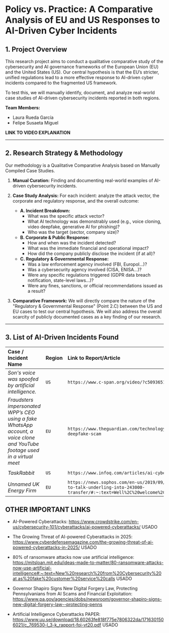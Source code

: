 # Policy vs. Practice: A Comparative Analysis of EU and US Responses to AI-Driven Cyber Incidents

## 1. Project Overview

This research project aims to conduct a qualitative comparative study of the cybersecurity and AI governance frameworks of the European Union (EU) and the United States (US). Our central hypothesis is that the EU’s stricter, unified regulations lead to a more effective response to AI-driven cyber incidents compared to the fragmented US framework.

To test this, we will manually identify, document, and analyze real-world case studies of AI-driven cybersecurity incidents reported in both regions.

**Team Members:**
* Laura Rueda García
* Felipe Susaeta Miguel

**LINK TO VIDEO EXPLANATION**


---

## 2. Research Strategy & Methodology

Our methodology is a Qualitative Comparative Analysis based on Manually Compiled Case Studies.

1. **Manual Curation:** Finding and documenting real-world examples of AI-driven cybersecurity incidents.
2. **Case Study Analysis:** For each incident: analyze the attack vector, the corporate and regulatory response, and the overall outcome:
    * **A. Incident Breakdown:**
        * What was the specific attack vector?
        * What AI technology was demonstrably used (e.g., voice cloning, video deepfake, generative AI for phishing)?
        * Who was the target (sector, company size)?
    * **B. Corporate & Public Response:**
        * How and when was the incident detected?
        * What was the immediate financial and operational impact?
        * How did the company publicly disclose the incident (if at all)?
    * **C. Regulatory & Governmental Response:**
        * Was a law enforcement agency involved (FBI, Europol...)?
        * Was a cybersecurity agency involved (CISA, ENISA...)?
        * Were any specific regulations triggered (GDPR data breach notification, state-level laws...)?
        * Were any fines, sanctions, or official recommendations issued as a result?


4. **Comparative Framework:** We will directly compare the nature of the "Regulatory & Governmental Response" (Point 2.C) between the US and EU cases to test our central hypothesis. We will also address the overall scarcity of publicly documented cases as a key finding of our research.

---

## 3. List of AI-Driven Incidents Found

| Case / Incident Name | Region | Link to Report/Article | Date  | Found By |
| :--- | :--- | :--- | :--- | :--- |
| *Son's voice was spoofed by artificial intelligence.* | `US` | `https://www.c-span.org/video/?c5093651/story-attempted-scam-ai` | `2025-05` | `Laura` |
|*Fraudsters impersonated WPP’s CEO using a fake WhatsApp account, a voice clone and YouTube footage used in a virtual meet*| `EU` |`https://www.theguardian.com/technology/article/2024/may/10/ceo-wpp-deepfake-scam` | `2024-04` | `Felipe and Laura` |
| *TaskRabbit* | `US` | `https://www.infoq.com/articles/ai-cyber-attacks/` | `2018-04` | `Felipe` |
| *Unnamed UK Energy Firm* | `EU` | `https://news.sophos.com/en-us/2019/09/05/scammers-deepfake-ceos-voice-to-talk-underling-into-243000-transfer/#:~:text=Well%2C%20welcome%20to%20a%20hybrid,USD%20%24243%2C000` | `2019-03` | `Felipe` |

## OTHER IMPORTANT LINKS
- AI-Powered Cyberattacks: https://www.crowdstrike.com/en-us/cybersecurity-101/cyberattacks/ai-powered-cyberattacks/ USADO

- The Growing Threat of AI-powered Cyberattacks in 2025: https://www.cyberdefensemagazine.com/the-growing-threat-of-ai-powered-cyberattacks-in-2025/ USADO

- 80% of ransomware attacks now use artificial intelligence: https://mitsloan.mit.edu/ideas-made-to-matter/80-ransomware-attacks-now-use-artificial-intelligence#:~:text=New%20research%20from%20Cybersecurity%20at,as%20fake%20customer%20service%20calls USADO

- Governor Shapiro Signs New Digital Forgery Law, Protecting Pennsylvanians from AI Scams and Financial Exploitation: https://www.pa.gov/agencies/dobs/newsroom/governor-shapiro-signs-new-digital-forgery-law--protecting-penns

- Artificial Intelligence Cyberattacks PAPER: https://www.uu.se/download/18.60263fe818f775e7806322da/1716301506021/c_769530-l_3-k_rapport-foi-vt20.pdf USADO



